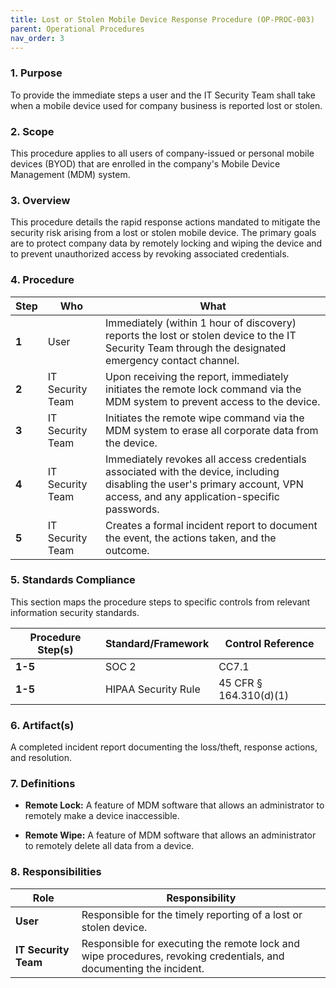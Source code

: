 ```yaml
---
title: Lost or Stolen Mobile Device Response Procedure (OP-PROC-003)
parent: Operational Procedures
nav_order: 3
---
```

### 1. Purpose

To provide the immediate steps a user and the IT Security Team shall take when a mobile device used for company business is reported lost or stolen.

### 2. Scope

This procedure applies to all users of company-issued or personal mobile devices (BYOD) that are enrolled in the company's Mobile Device Management (MDM) system.

### 3. Overview

This procedure details the rapid response actions mandated to mitigate the security risk arising from a lost or stolen mobile device. The primary goals are to protect company data by remotely locking and wiping the device and to prevent unauthorized access by revoking associated credentials.

### 4. Procedure

| **Step** | **Who**                      | **What**                                                                                                                                                              |
| -------- | ---------------------------- | --------------------------------------------------------------------------------------------------------------------------------------------------------------------- |
| **1**    | User                         | Immediately (within 1 hour of discovery) reports the lost or stolen device to the IT Security Team through the designated emergency contact channel.                    |
| **2**    | IT Security Team             | Upon receiving the report, immediately initiates the remote lock command via the MDM system to prevent access to the device.                                          |
| **3**    | IT Security Team             | Initiates the remote wipe command via the MDM system to erase all corporate data from the device.                                                                     |
| **4**    | IT Security Team             | Immediately revokes all access credentials associated with the device, including disabling the user's primary account, VPN access, and any application-specific passwords. |
| **5**    | IT Security Team             | Creates a formal incident report to document the event, the actions taken, and the outcome.                                                                           |

### 5. Standards Compliance

This section maps the procedure steps to specific controls from relevant information security standards.

| **Procedure Step(s)** | **Standard/Framework**     | **Control Reference**        |
| --------------------- | -------------------------- | ---------------------------- |
| **1-5**               | SOC 2                      | CC7.1                        |
| **1-5**               | HIPAA Security Rule        | 45 CFR § 164.310(d)(1)       |

### 6. Artifact(s)

A completed incident report documenting the loss/theft, response actions, and resolution.

### 7. Definitions

- **Remote Lock:** A feature of MDM software that allows an administrator to remotely make a device inaccessible.

- **Remote Wipe:** A feature of MDM software that allows an administrator to remotely delete all data from a device.

### 8. Responsibilities

| **Role**           | **Responsibility**                                                                                             |
| ------------------ | -------------------------------------------------------------------------------------------------------------- |
| **User**           | Responsible for the timely reporting of a lost or stolen device.                                               |
| **IT Security Team** | Responsible for executing the remote lock and wipe procedures, revoking credentials, and documenting the incident. |

